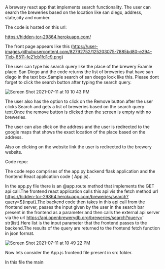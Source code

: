 A brewery react app that implements search functionality.
The user can search the breweries based on the location like san diego, address, state,city and number.

The code is hosted on this url:

https://hidden-tor-29864.herokuapp.com/

The front page appears like this 
(https://user-images.githubusercontent.com/82792752/125203075-7885bd80-e294-11eb-8511-fe21cb1fd1c9.png)

The user can type his search query like the place of the brewery Examle place: San Diego and the code returns the list of breweries that have san diego in the text box.Sample search of san doego look like this. Please dont forget to click the search button after typing the search query.

![Screen Shot 2021-07-11 at 10 10 43 PM](https://user-images.githubusercontent.com/82792752/125203133-dc0feb00-e294-11eb-8d12-a56d28b56b64.png)

The user also has the option to click on the Remove button after the user clicks Search and gets a list of breweries based on the search query text.Once the remove button is clicked then the screen is empty with no breweries.

The user can also click on the address and the user is redirected to the google maps that shows the exact location of the place based on the address.

Also on clicking on the website link the user is redirected to the brewery website.

Code repo:

The code repo comprises of the app.py backend flask application and the frontend React application code ( App.js).

In the app.py file there is an @app.route method that implements the GET api call.The frontend react application calls this api vis the fetch method url https://hidden-tor-29864.herokuapp.com/breweries/search?query=${input}.The backend code then takes in this api call from the frontend server, passes the input given by the user in the search bar present in the frontend as a parameter and then calls the external api server via the url https://api.openbrewerydb.org/breweries/search?query=' str(list).Here list is the input parameter that the frontend passes to the backend.The results of the query are returned to the frontend fetch function in json format.

![Screen Shot 2021-07-11 at 10 49 22 PM](https://user-images.githubusercontent.com/82792752/125204328-50995880-e29a-11eb-8074-0a24a63a0b95.png)

        
Now lets consider the App.js frontend file present in src folder.

In this file the main 



